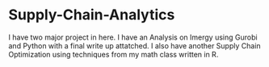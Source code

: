 # Supply-Chain-Analytics

I have two major project in here. I have an Analysis on Imergy using Gurobi and Python with a final write up attatched. I also have another Supply Chain Optimization using techniques from my math class written in R.
